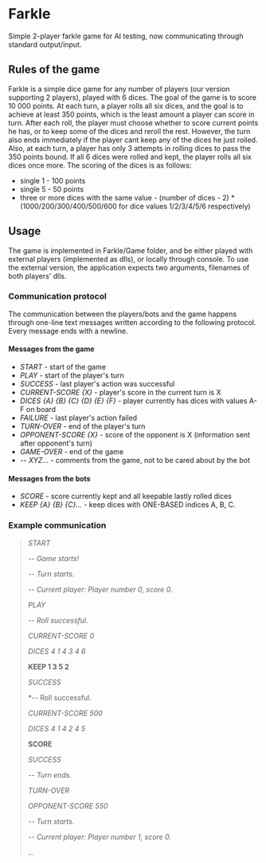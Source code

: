 # Farkle
Simple 2-player farkle game for AI testing, now communicating through standard output/input.

## Rules of the game
Farkle is a simple dice game for any number of players (our version supporting 2 players), played with 6 dices.
The goal of the game is to score 10 000 points. At each turn, a player rolls all six dices, and the goal is to achieve at least 350 points, which is the least amount a player can score in turn. After each roll, the player must choose whether to score current points he has, or to keep some of the dices and reroll the rest. However, the turn also ends immediately if the player cant keep any of the dices he just rolled. Also, at each turn, a player has only 3 attempts in rolling dices to pass the 350 points bound. If all 6 dices were rolled and kept, the player rolls all six dices once more.
The scoring of the dices is as follows:
* single 1 - 100 points  
* single 5 - 50 points
* three or more dices with the same value - (number of dices - 2) * (1000/200/300/400/500/600 for dice values 1/2/3/4/5/6 respectively)

## Usage
The game is implemented in Farkle/Game folder, and be either played with external players (implemented as dlls), or locally through console. To use the external version, the application expects two arguments, filenames of both players' dlls.

### Communication protocol
 The communication between the players/bots and the game happens through one-line text messages written according to the following protocol. Every message ends with a newline.
#### Messages from the game
* *START* - start of the game
* *PLAY* - start of the player's turn
* *SUCCESS* - last player's action was successful
* *CURRENT-SCORE {X}* - player's score in the current turn is X
* *DICES {A} {B} {C} {D} {E} {F}* - player currently has dices with values A-F on board
* *FAILURE* - last player's action failed
* *TURN-OVER* - end of the player's turn
* *OPPONENT-SCORE {X}* - score of the opponent is X (information sent after opponent's turn)
* *GAME-OVER* - end of the game
* *-- XYZ...* - comments from the game, not to be cared about by the bot
#### Messages from the bots
* *SCORE* - score currently kept and all keepable lastly rolled dices
* *KEEP {A} {B} {C}...* - keep dices with ONE-BASED indices A, B, C.   

### Example communication
> *START*
>
> *-- Game starts!*
>
> *-- Turn starts.*
>
> *-- Current player: Player number 0, score 0.*
>
> *PLAY*
>
> *-- Roll successful.*
>
> *CURRENT-SCORE 0*
>
> *DICES 4 1 4 3 4 6*
>
> **KEEP 1 3 5 2**
>
> *SUCCESS*
>
> *-- Roll successful.
>
> *CURRENT-SCORE 500*
>
> *DICES 4 1 4 2 4 5*
>
> **SCORE**
>
> *SUCCESS*
>
> *-- Turn ends.*
>
> *TURN-OVER*
>
> *OPPONENT-SCORE 550*
>
> *-- Turn starts.*
>
> *-- Current player: Player number 1, score 0.*
>
> *...*

